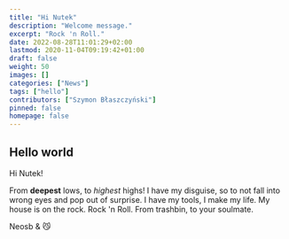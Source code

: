 ```yaml
---
title: "Hi Nutek"
description: "Welcome message."
excerpt: "Rock 'n Roll."
date: 2022-08-28T11:01:29+02:00
lastmod: 2020-11-04T09:19:42+01:00
draft: false
weight: 50
images: []
categories: ["News"]
tags: ["hello"]
contributors: ["Szymon Błaszczyński"]
pinned: false
homepage: false
---
```


## Hello world

Hi Nutek!

From **deepest** lows, to *highest* highs! I have my disguise, so to
not fall into wrong eyes and pop out of surprise. I have my tools,
I make my life. My house is on the rock. Rock 'n Roll. From trashbin,
to your soulmate.

Neosb & 😼
